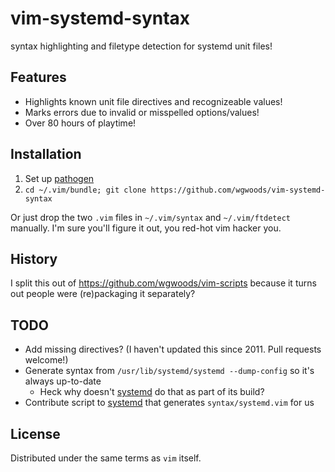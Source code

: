 # vim-systemd-syntax

syntax highlighting and filetype detection for systemd unit files!

## Features

* Highlights known unit file directives and recognizeable values!
* Marks errors due to invalid or misspelled options/values!
* Over 80 hours of playtime!

## Installation

1. Set up [pathogen](https://github.com/tpope/vim-pathogen)
2. `cd ~/.vim/bundle; git clone https://github.com/wgwoods/vim-systemd-syntax`

Or just drop the two `.vim` files in `~/.vim/syntax` and `~/.vim/ftdetect`
manually. I'm sure you'll figure it out, you red-hot vim hacker you.

## History

I split this out of https://github.com/wgwoods/vim-scripts because it turns out
people were (re)packaging it separately?

## TODO

* Add missing directives?
  (I haven't updated this since 2011. Pull requests welcome!)
* Generate syntax from `/usr/lib/systemd/systemd --dump-config`
  so it's always up-to-date
    * Heck why doesn't [systemd] do that as part of its build?
* Contribute script to [systemd] that generates `syntax/systemd.vim` for us

[systemd]: https://github.com/systemd/systemd/

## License

Distributed under the same terms as `vim` itself.

